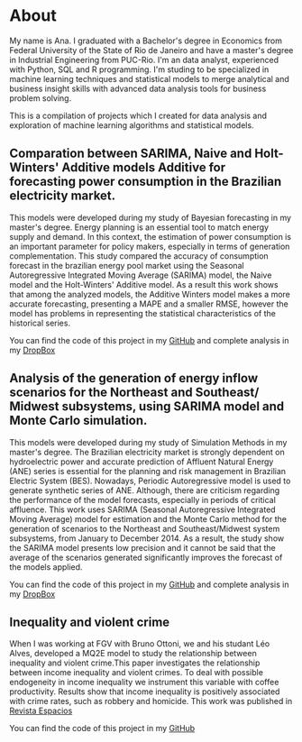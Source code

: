 # About 

My name is Ana. I graduated with a Bachelor's degree in Economics from Federal University of the State of Rio de Janeiro and have a master's degree in Industrial Engineering from PUC-Rio. I'm an data analyst, experienced with Python, SQL and R programming. I'm studing to be specialized in machine learning techniques and statistical models to merge analytical and business insight skills with advanced data analysis tools for business problem solving.

This is a compilation of projects which I created for data analysis and exploration of machine learning algorithms and statistical models.


## Comparation between SARIMA, Naive and Holt-Winters' Additive models Additive for forecasting power consumption in the Brazilian electricity market.


This models were developed during my study of Bayesian forecasting in my master's degree. Energy planning is an essential tool to match energy supply and demand. In this context, the estimation of power consumption is an important parameter for policy makers, especially in terms of generation complementation. This study compared the accuracy of consumption forecast in the brazilian energy pool market using the Seasonal Autoregressive Integrated Moving Average (SARIMA) model, the Naive model and the  Holt-Winters' Additive model. As a result this work shows that among the analyzed models, the Additive Winters model makes a more accurate forecasting, presenting a MAPE and a smaller RMSE, however the model has problems in representing the statistical characteristics of the historical series.

You can find the code of this project in my [GitHub](https://github.com/ana-delfino/SARIMA-HOLTWINTER-NAIVEBAYES) and complete analysis in my [DropBox](https://www.dropbox.com/s/9gvuhubglf91e3o/Compara%C3%A7%C3%A3o%20entre%20o%20modelo%20Bayesiano%20e%20SARIMA%20para%20previs%C3%A3o%20do%20consumo%20no%20mercado%20livre%20de%20energia.pdf?dl=0)

## Analysis of the generation of energy inflow scenarios for the Northeast and Southeast/ Midwest subsystems, using SARIMA model and Monte Carlo simulation.


This models were developed during my study of Simulation Methods in my master's degree. The Brazilian electricity market is strongly dependent on hydroelectric power and accurate prediction of Affluent Natural Energy (ANE) series is essential for the planning and risk management in Brazilian Electric System (BES). Nowadays, Periodic Autoregressive model is used to generate synthetic series of ANE. Although, there are criticism regarding the performance of the model forecasts, especially in periods of critical affluence. This work uses SARIMA (Seasonal Autoregressive Integrated Moving Average) model for estimation and the Monte Carlo method for the generation of scenarios to the Northeast and Southeast/Midwest system subsystems, from January to December 2014. As a result, the study show the SARIMA model presents low precision and it cannot be said that the average of the scenarios generated significantly improves the forecast of the models applied.

You can find the code of this project in my [GitHub](https://github.com/ana-delfino/SARIMA-MONTECARLO-SIMULATION) and complete analysis in my [DropBox](https://www.dropbox.com/s/3hzbs56oatclqs6/s%C3%A9ries%20sint%C3%A9ticas%20via%20Sarima%20e%20monte%20carlo%20-%20Ana%20Paula%20S%20Delfino.pdf?dl=0)


## Inequality and violent crime

When I was working at FGV with Bruno Ottoni, we and his studant Léo  Alves, developed a MQ2E model to study the relationship between inequality and violent crime.This paper investigates the relationship between income inequality and violent crimes. To deal with possible endogeneity in income inequality we instrument this variable with coffee productivity. Results show that income inequality is positively associated with crime rates, such as robbery and homicide.
This work was published in [Revista Espacios](http://www.revistaespacios.com/a17v38n03/17380313.html)

You can find the code of this project in my [GitHub](https://github.com/ana-delfino/MQ2E)
